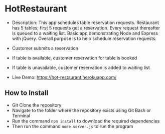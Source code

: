 # HotRestaurant

* Description: This app schedules table reservation requests. Restaurant has 5 tables; first 5 requests get a reservation. Every request thereafter is queued to a waiting list.
Basic app demonstrating Node and Express with jQuery. Overall purpose is to help schedule reservation requests. 

* Customer submits a reservation
* If table is available, customer reservation for table is booked
* If table is unavailable, customer reservation is added to waiting list


* Live Demo: <https://hot-restaurant.herokuapp.com/>

## How to Install

* Git Clone the repository
* Navigate to the folder where the repository exists using Git Bash or Terminal
* Run the command `npm install` to download the required dependencies
* Then run the command `node server.js` to run the program




